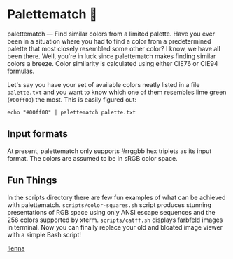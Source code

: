 # Palettematch :rainbow:

palettematch — Find similar colors from a limited palette. Have you ever been
in a situation where you had to find a color from a predetermined palette that
most closely resembled some other color? I know, we have all been there. Well,
you're in luck since palettematch makes finding similar colors a breeze. Color
similarity is calculated using either CIE76 or CIE94 formulas.

Let's say you have your set of available colors neatly listed in a file
`palette.txt` and you want to know which one of them resembles lime green
(`#00ff00`) the most. This is easily figured out:

	echo "#00ff00" | palettematch palette.txt

## Input formats

At present, palettematch only supports #rrggbb hex triplets as its input format.
The colors are assumed to be in sRGB color space.

## Fun Things

In the scripts directory there are few fun examples of what can be achieved with
palettematch. `scripts/color-squares.sh` script produces stunning presentations
of RGB space using only ANSI escape sequences and the 256 colors supported by
xterm. `scripts/catff.sh` displays
[farbfeld](http://tools.suckless.org/farbfeld/) images in terminal. Now you can
finally replace your old and bloated image viewer with a simple Bash script!

[!lenna](https://i.imgur.com/SwHfhj2.png)

